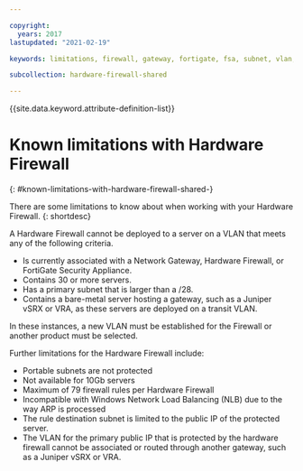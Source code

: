 ```yaml
---

copyright:
  years: 2017
lastupdated: "2021-02-19"

keywords: limitations, firewall, gateway, fortigate, fsa, subnet, vlan, problems, issues

subcollection: hardware-firewall-shared

---
```


{{site.data.keyword.attribute-definition-list}}

# Known limitations with Hardware Firewall
{: #known-limitations-with-hardware-firewall-shared-}

There are some limitations to know about when working with your Hardware Firewall.
{: shortdesc}

A Hardware Firewall cannot be deployed to a server on a VLAN that meets any of the following criteria.

* Is currently associated with a Network Gateway, Hardware Firewall, or FortiGate Security Appliance.
* Contains 30 or more servers.
* Has a primary subnet that is larger than a /28.
* Contains a bare-metal server hosting a gateway, such as a Juniper vSRX or VRA, as these servers are deployed on a transit VLAN.

In these instances, a new VLAN must be established for the Firewall or another product must be selected.

Further limitations for the Hardware Firewall include:

* Portable subnets are not protected
* Not available for 10Gb servers
* Maximum of 79 firewall rules per Hardware Firewall
* Incompatible with Windows Network Load Balancing (NLB) due to the way ARP is processed
* The rule destination subnet is limited to the public IP of the protected server. 
* The VLAN for the primary public IP that is protected by the hardware firewall cannot be associated or routed through another gateway, such as a Juniper vSRX or VRA.
